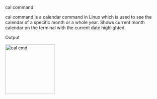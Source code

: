 cal command

cal command is a calendar command in Linux which is used to see the calendar of a specific month or a whole year.
Shows current month calendar on the terminal with the current date highlighted. 

Output

<img width="158" alt="cal cmd" src="https://user-images.githubusercontent.com/92944722/156527279-4968e0a1-105b-48f8-bad7-2267e89c9ef6.png">


